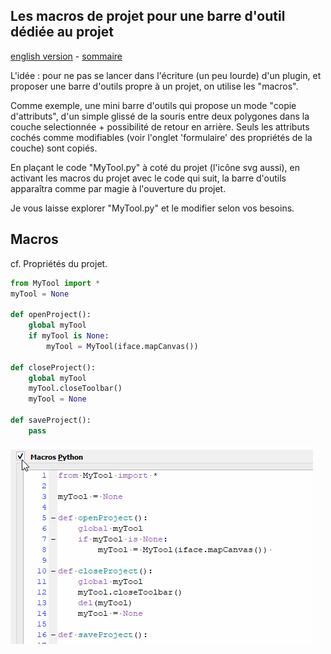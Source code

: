 ## Les macros de projet pour une barre d'outil dédiée au projet

[english version](README.md) - [sommaire](../LISEZMOI.md)

L'idée : pour ne pas se lancer dans l'écriture (un peu lourde) d'un plugin, et proposer une barre d'outils propre à un projet, on utilise les "macros".

Comme exemple, une mini barre d'outils qui propose un mode "copie d'attributs", d'un simple glissé de la souris entre deux polygones dans la couche selectionnée + possibilité de retour en arrière. Seuls les attributs cochés comme modifiables (voir l'onglet 'formulaire' des propriétés de la couche) sont copiés.

En plaçant le code "MyTool.py" à coté du projet (l'icône svg aussi), en activant les macros du projet avec le code qui suit, la barre d'outils apparaîtra comme par magie à l'ouverture du projet.

Je vous laisse explorer "MyTool.py" et le modifier selon vos besoins.

## Macros

cf. Propriétés du projet. 

```python
from MyTool import *
myTool = None

def openProject():
    global myTool
    if myTool is None:
        myTool = MyTool(iface.mapCanvas()) 

def closeProject():
    global myTool
    myTool.closeToolbar()
    myTool = None
    
def saveProject():
    pass
```

![Démo](./macros.gif)